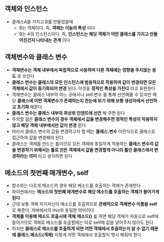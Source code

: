 ## 객체와 인스턴스

- 클래스A를 가지고 B를 만들었을때
    - B는 객체이다. 즉, **객체는 이놈의 특성** 이다
    - B는 A의 인스턴스이다. 즉, **인스턴스는 해당 객체가 어떤 클래스를 가지고 만들어진건지 나타내는 관계** 이다

## 객체변수와 클래스 변수

- **객체변수는 객체 내부에서 독립적으로 사용하며 다른 객체에는 영향을 주지않는 용도** 로 쓰인다
- **클래스 변수는 클래스의 모든 인스턴스에 범용적으로 작용하며 값이 변경되면 모든 객체에서 값이 동기화되어 변경** 된다. 이것을 **정적인 특성을 가진다** 라고 표현한다
- 객체변수는 클래스 내부의 어느 곳에서나 self.변수 를 통해 선언해줄 수 있지만 해당 **클래스에 어떤 객체변수가 존재하는지 한눈에 보기 위해 보통 생성자에서 선언하고 초기화** 해준다
- **클래스 변수는 클래스 내부의 최상위 인덴트에 선언** 해 주면 된다
- 주의할 점은 **클래스 변수의 경우 객체에서 값을 변경해주면 정적인 특성이 작용하지 않고 해당 객체 내부에서만 값이 변경** 된다
- 따라서 클래스 변수의 값을 변경하고자 할 때는 **클래스.변수** 이런식으로 클래스로 접근하여 값을 변경해야 된다
- 클래스는 객체를 만드는 틀이므로 모든 객체에 동일하게 작용하는 **클래스 변수의 값을 변경하기 위해서는 틀로 만든 객체에서 값을 변경할게 아니라 틀인 클래스에서 변경하라는 의미** 라고 생각하면 된다

## 메소드의 첫번째 매개변수, self

- 함수와는 다르게 메소드의 경우 해당 메소드를 호출하는 객체가 존재한다
- 파이썬에서는 **메소드의 첫번째 매개변수로 해당 메소드를 호출하는 객체가 들어가게 된다**
- 근데 보통 객체 자기자신이 메소드를 호출하므로 **관례적으로 객체변수 이름을 self** 로 해준다. 자바에서의 this와 동일한 의미이다
- **객체를 이용해 메소드 호출시에 객체.메소드()** 를 하면 해당 객체가 자동으로 self에 들어가므로 객체로 메소드를 호출할때는 따로 self에 값을 넣어주지 않아도 된다
- 하지만 **클래스로 메소드를 호출하게 되면 어떤 객체에서 호출하는지 알 수 없기 때문에 클래스.메소드(객체)** 이렇게 어떤 객체에서 호출할지 명시 해줘야 한다